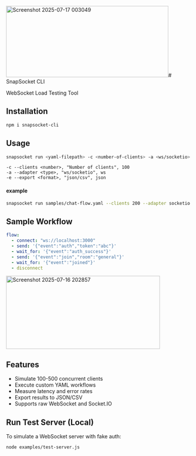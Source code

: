 <img width="442" height="194" alt="Screenshot 2025-07-17 003049" src="https://github.com/user-attachments/assets/15a26e55-8526-471e-8a11-37f59fbf9826" /># SnapSocket CLI

WebSocket Load Testing Tool

## Installation

```bash
npm i snapsocket-cli
```

## Usage

```bash
snapsocket run <yaml-filepath> -c <number-of-clients> -a <ws/socketio> -e <json/csv>
```

```
-c --clients <number>, "Number of clients", 100
-a --adapter <type>, "ws/socketio", ws
-e --export <format>, "json/csv", json
```

#### example

```bash
snapsocket run samples/chat-flow.yaml --clients 200 --adapter socketio --export csv
```

## Sample Workflow

```yaml
flow:
  - connect: "ws://localhost:3000"
  - send: '{"event":"auth","token":"abc"}'
  - wait_for: '{"event":"auth_success"}'
  - send: '{"event":"join","room":"general"}'
  - wait_for: '{"event":"joined"}'
  - disconnect
```

<img width="419" height="199" alt="Screenshot 2025-07-16 202857" src="https://github.com/user-attachments/assets/f884a704-421f-4096-930b-da42653d8366" />

## Features

- Simulate 100-500 concurrent clients
- Execute custom YAML workflows
- Measure latency and error rates
- Export results to JSON/CSV
- Supports raw WebSocket and Socket.IO

## Run Test Server (Local)

To simulate a WebSocket server with fake auth:

```bash
node examples/test-server.js
```

